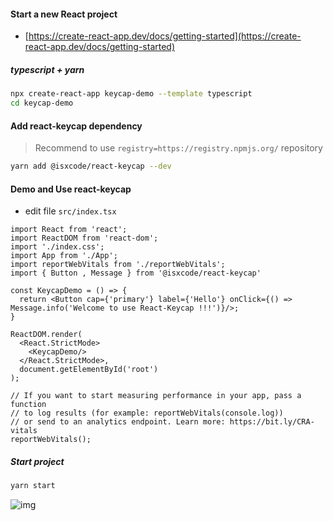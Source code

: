 #### Start a new React project

- [https://create-react-app.dev/docs/getting-started](https://create-react-app.dev/docs/getting-started)

##### typescript + yarn

```bash
npx create-react-app keycap-demo --template typescript
cd keycap-demo
```

#### Add react-keycap dependency

> Recommend to use `registry=https://registry.npmjs.org/` repository

```bash
yarn add @isxcode/react-keycap --dev
```

#### Demo and Use react-keycap

- edit file `src/index.tsx`

```tsx
import React from 'react';
import ReactDOM from 'react-dom';
import './index.css';
import App from './App';
import reportWebVitals from './reportWebVitals';
import { Button , Message } from '@isxcode/react-keycap'

const KeycapDemo = () => {
  return <Button cap={'primary'} label={'Hello'} onClick={() => Message.info('Welcome to use React-Keycap !!!')}/>;
}

ReactDOM.render(
  <React.StrictMode>
    <KeycapDemo/>
  </React.StrictMode>,
  document.getElementById('root')
);

// If you want to start measuring performance in your app, pass a function
// to log results (for example: reportWebVitals(console.log))
// or send to an analytics endpoint. Learn more: https://bit.ly/CRA-vitals
reportWebVitals();
```

##### Start project

```bash
yarn start
```

![img]()